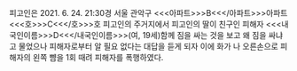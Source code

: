 피고인은 2021. 6. 24. 21:30경 서울 관악구 <<<아파트>>>B<<</아파트>>>아파트 <<<호>>>C<<</호>>>호 피고인의 주거지에서 피고인의 딸이 친구인 피해자 <<<내국인이름>>>D<<</내국인이름>>>(여, 19세)함께 짐을 싸는 것을 보고 왜 짐을 싸냐고 물었으나 피해자로부터 알 필요 없다는 대답을 듣게 되자 이에 화가 나 오른손으로 피해자의 왼쪽 뺨을 1회 때려 피해자를 폭행하였다.